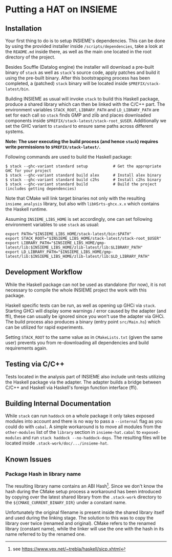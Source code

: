 # Putting a HAT on INSIEME

## Installation

Your first thing to do is to setup INSIEME's dependencies. This can be done by
using the provided installer inside `/scripts/dependencies`, take a look at the
`README.md` inside there, as well as the main one located in the root directory
of the project.

Besides Souffle (Datalog engine) the installer will download a pre-built binary
of `stack` as well as `stack`'s source code, apply patches and build it using
the pre-built binary. After this bootstrapping process has been completed, a
(patched) `stack` binary will be located inside `$PREFIX/stack-latest/bin`.

Building INSIEME as usual will invoke `stack` to build this Haskell package,
produce a shared library which can then be linked with the C/C++ part. The
environment variables `STACK_ROOT`, `LIBRARY_PATH` and `LD_LIBRARY_PATH` are
set for each call so `stack` finds GMP and zlib and places downloaded
components inside `$PREFIX/stack-latest/stack-root_$USER`. Additionally we set
the GHC variant to `standard` to ensure same paths across different systems.

**Note: The user executing the build process (and hence `stack`) requires write
permissions to `$PREFIX/stack-latest/`.**

Following commands are used to build the Haskell package:

    $ stack --ghc-variant standard setup           # Get the appropriate GHC for your project
    $ stack --ghc-variant standard build alex      # Install alex binary
    $ stack --ghc-variant standard build c2hs      # Install c2hs binary
    $ stack --ghc-variant standard build           # Build the project (includes getting dependencies)

Note that CMake will link target binaries not only with the resulting
`insieme_analysis` library, but also with `libHSrts-ghcx.x.x` which contains
the Haskell runtime.

Assuming `INSIEME_LIBS_HOME` is set accordingly, one can set following
environment variables to use `stack` as usual:

    export PATH="$INSIEME_LIBS_HOME/stack-latest/bin:$PATH"
    export STACK_ROOT="$INSIEME_LIBS_HOME/stack-latest/stack-root_$USER"
    export LIBRARY_PATH="$INSIEME_LIBS_HOME/gmp-latest/lib:$INSIEME_LIBS_HOME/zlib-latest/lib:$LIBRARY_PATH"
    export LD_LIBRARY_PATH="$INSIEME_LIBS_HOME/gmp-latest/lib:$INSIEME_LIBS_HOME/zlib-latest/lib:$LD_LIBRARY_PATH"

## Development Workflow

While the Haskell package can not be used as standalone (for now), it is not
necessary to compile the whole INSIEME project the work with this package.

Haskell specific tests can be run, as well as opening up GHCi via `stack`.
Starting GHCi will display some warnings / error caused by the adapter (and
ffi), these can usually be ignored since you won't use the adapter via GHCi.
The build process also produces a binary (entry point `src/Main.hs`) which can
be utilized for rapid experiments.

Setting `STACK_ROOT` to the same value as in `CMakeLists.txt` (given the same
user) prevents you from re-downloading all dependencies and build requirements
again.

## Testing via C/C++

Tests located in the analysis part of INSIEME also include unit-tests utilizing
the Haskell package via the adapter. The adapter builds a bridge between C/C++
and Haskell via Haskell's foreign function interface (ffi).

## Building Internal Documentation

While `stack` can run `haddock` on a whole package it only takes exposed
modules into account and there is no way to pass a `--internal` flag as you
could do with `cabal`. A simple workaround is to move all modules from the
`other-modules` list of the `library` section in `insieme-hat.cabal` to
`exposed-modules` and run `stack haddock --no-haddock-deps`. The resulting
files will be located inside `.stack-work/doc/.../insieme-hat`.

## Known Issues

### Package Hash in library name

The resulting library name contains an ABI Hash[^1]. Since we don't know the
hash during the CMake setup process a workaround has been introduced by copying
over the latest shared library from the `.stack-work` directory to the
`${CMAKE_CURRENT_BINARY_DIR}` under a constant name.

Unfortunately the original filename is present inside the shared library itself
and used during the linking stage. The solution to this was to copy the library
over twice (renamed and original). CMake refers to the renamed library
(constant name), while the linker will use the one with the hash in its name
referred to by the renamed one.

[^1]: see <https://www.vex.net/~trebla/haskell/sicp.xhtml>
